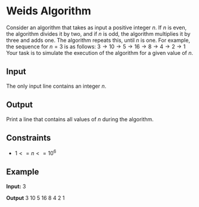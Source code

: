 # Weids Algorithm

Consider an algorithm that takes as input a positive integer $n$. If $n$ is even, the algorithm divides it by two, and if $n$ is odd, the algorithm multiplies it by three and adds one. The algorithm repeats this, until $n$ is one. For example, the sequence for $n=3$ is as follows:
$3 \to 10 \to 5 \to 16 \to 8 \to 4 \to 2 \to 1$
Your task is to simulate the execution of the algorithm for a given value of $n$.

## Input

The only input line contains an integer $n$.

## Output

Print a line that contains all values of $n$ during the algorithm.

## Constraints

* $1<=n<=10^6$

## Example

**Input:**
3

**Output**
3 10 5 16 8 4 2 1
